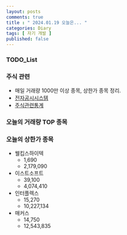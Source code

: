 ```yaml
---
layout: posts
comments: true
title : " 2024.01.19 오늘은... "
categories: Diary
tags: [ 자기 개발 ]
published: false
---
```


### TODO_List

### 주식 관련

- 매일 거래량 1000만 이상 종목, 상한가 종목 정리.
- [전자공시시스템](http://dart.fss.or.kr/)
- [주식관련통계](http://data.krx.co.kr/contents/MDC/MAIN/main/index.cmd)

### 오늘의 거래량 TOP 종목

### 오늘의 상한가 종목

- 웰킵스하이텍
  - 1,690
  - 2,179,090
- 이스트소프트
  - 39,100
  - 4,074,410
- 인터플렉스
  - 15,270
  - 10,227,134
- 매커스
  - 14,750
  - 12,543,835
